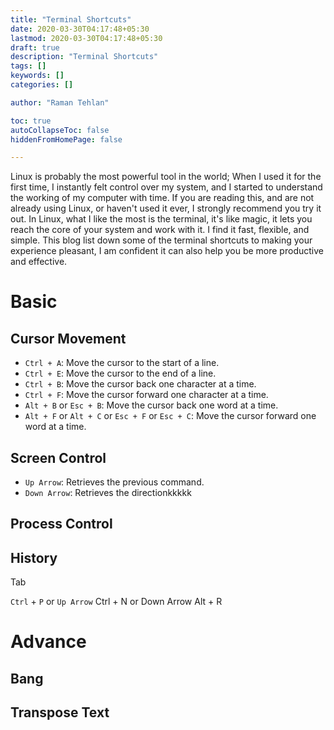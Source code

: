 ```yaml
---
title: "Terminal Shortcuts"
date: 2020-03-30T04:17:48+05:30
lastmod: 2020-03-30T04:17:48+05:30
draft: true
description: "Terminal Shortcuts"
tags: []
keywords: []
categories: []

author: "Raman Tehlan"

toc: true
autoCollapseToc: false
hiddenFromHomePage: false

---
```


Linux is probably the most powerful tool in the world; When I used it for the first time, I instantly felt control over my system, and I started to understand the working of my computer with time. If you are reading this, and are not already using Linux, or haven't used it ever, I strongly recommend you try it out. In Linux, what I like the most is the terminal, it's like magic, it lets you reach the core of your system and work with it. I find it fast, flexible, and simple. This blog list down some of the terminal shortcuts to making your experience pleasant, I am confident it can also help you be more productive and effective.

# Basic

## Cursor Movement

- `Ctrl + A`: Move the cursor to the start of a line.
- `Ctrl + E`: Move the cursor to the end of a line.
- `Ctrl + B`: Move the cursor back one character at a time.
- `Ctrl + F`: Move the cursor forward one character at a time.
- `Alt + B` or `Esc + B`: Move the cursor back one word at a time.
- `Alt + F` or `Alt + C` or `Esc + F` or `Esc + C`: Move the cursor forward one word at a time.

## Screen Control

- `Up Arrow`: Retrieves the previous command.
- `Down Arrow`: Retrieves the directionkkkkk

## Process Control

## History

Tab

`Ctrl` + `P` or `Up Arrow`
Ctrl + N or Down Arrow
Alt + R

# Advance

## Bang

## Transpose Text


